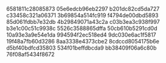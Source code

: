 6581811c28085873
05e6edcb96eb2297
b201dc82cd5da727
c33458c321a06371
3b69854a514fc919
f4794de00dbd5893
85d061fdbb7e32db
4b29849071a43c2a
c03b3ea3c938f997
b3e1c00c51c9938c
5526c3588865dffa
50cb610b5291cd0d
10a93e3a9e54e1da
994594f2ec518ed4
9dc030e6ac1f5817
19f48a7fb60d3286
8aa3338e4373cbe2
8cdccd8054175b6e
d5bf40bdfcd35803
534f01beffdbcda9
bb38409f06a6c80b
76f08af5434f8672
